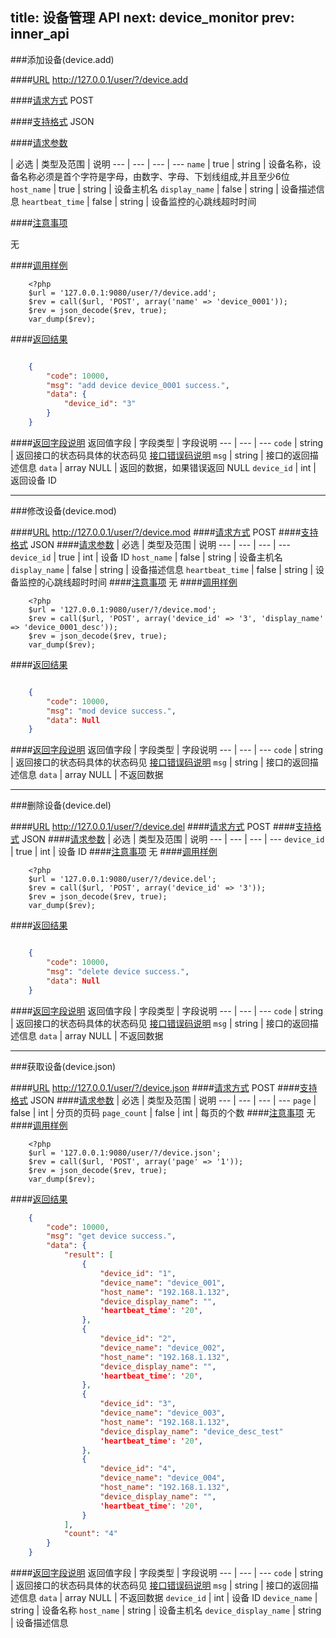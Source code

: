 title: 设备管理 API
next: device_monitor
prev: inner_api
---

###添加设备(device.add)

####[URL](#add_url) 
http://127.0.0.1/user/?/device.add

####[请求方式](#add_post)
POST

####[支持格式](#add_json)
JSON 

####[请求参数](#add_param)

  | 必选 | 类型及范围 | 说明
--- | --- | --- | ---
`name` | true | string | 设备名称，设备名称必须是首个字符是字母，由数字、字母、下划线组成,并且至少6位
`host_name` | true | string | 设备主机名
`display_name` | false | string | 设备描述信息
`heartbeat_time` | false | string | 设备监控的心跳线超时时间

####[注意事项](#add_notice)

无

####[调用样例](#add_example)

```
	<?php
	$url = '127.0.0.1:9080/user/?/device.add';
	$rev = call($url, 'POST', array('name' => 'device_0001'));
	$rev = json_decode($rev, true);
	var_dump($rev);
```

####[返回结果](#add_result)
``` json

	{
		"code": 10000,
		"msg": "add device device_0001 success.",
		"data": {
			"device_id": "3"
		}
	}

```
####[返回字段说明](#add_result_dis)
返回值字段 | 字段类型 | 字段说明
--- | --- | ---
`code` | string | 返回接口的状态码具体的状态码见 [接口错误码说明](api_errno.html) 
`msg`  | string | 接口的返回描述信息
`data` | array NULL  | 返回的数据，如果错误返回 NULL
`device_id` | int | 返回设备 ID

---
###修改设备(device.mod)

####[URL](#mod_url) 
http://127.0.0.1/user/?/device.mod
####[请求方式](#mod_post)
POST
####[支持格式](#mod_json)
JSON 
####[请求参数](#mod_param)
  | 必选 | 类型及范围 | 说明
--- | --- | --- | ---
`device_id` | true | int     | 设备 ID
`host_name` | false | string | 设备主机名
`display_name` | false | string    | 设备描述信息
`heartbeat_time` | false | string | 设备监控的心跳线超时时间
####[注意事项](#mod_notice)
无
####[调用样例](#mod_example)
```
	<?php
	$url = '127.0.0.1:9080/user/?/device.mod';
	$rev = call($url, 'POST', array('device_id' => '3', 'display_name' => 'device_0001_desc'));
	$rev = json_decode($rev, true);
	var_dump($rev);
```
####[返回结果](#mod_result)
``` json

	{
		"code": 10000,
		"msg": "mod device success.",
		"data": Null 
	}

```
####[返回字段说明](#mod_result_dis)
返回值字段 | 字段类型 | 字段说明
--- | --- | ---
`code` | string | 返回接口的状态码具体的状态码见 [接口错误码说明](api_errno.html) 
`msg`  | string | 接口的返回描述信息
`data` | array NULL  | 不返回数据


---
###删除设备(device.del)

####[URL](#del_url) 
http://127.0.0.1/user/?/device.del
####[请求方式](#del_post)
POST
####[支持格式](#del_json)
JSON 
####[请求参数](#del_param)
  | 必选 | 类型及范围 | 说明
--- | --- | --- | ---
`device_id` | true | int     | 设备 ID
####[注意事项](#del_notice)
无
####[调用样例](#del_example)
```
	<?php
	$url = '127.0.0.1:9080/user/?/device.del';
	$rev = call($url, 'POST', array('device_id' => '3'));
	$rev = json_decode($rev, true);
	var_dump($rev);
```
####[返回结果](#del_result)
``` json

	{
		"code": 10000,
		"msg": "delete device success.",
		"data": Null 
	}

```
####[返回字段说明](#del_result_dis)
返回值字段 | 字段类型 | 字段说明
--- | --- | ---
`code` | string | 返回接口的状态码具体的状态码见 [接口错误码说明](api_errno.html) 
`msg`  | string | 接口的返回描述信息
`data` | array NULL  | 不返回数据

---
###获取设备(device.json)

####[URL](#json_url) 
http://127.0.0.1/user/?/device.json
####[请求方式](#json_post)
POST
####[支持格式](#json_json)
JSON 
####[请求参数](#json_param)
  | 必选 | 类型及范围 | 说明
--- | --- | --- | ---
`page` | false | int     | 分页的页码
`page_count` | false | int     | 每页的个数
####[注意事项](#json_notice)
无
####[调用样例](#json_example)
```
	<?php
	$url = '127.0.0.1:9080/user/?/device.json';
	$rev = call($url, 'POST', array('page' => '1'));
	$rev = json_decode($rev, true);
	var_dump($rev);
```
####[返回结果](#json_result)
``` json
	{
		"code": 10000,
		"msg": "get device success.",
		"data": {
			"result": [
				{
					"device_id": "1",
					"device_name": "device_001",
					"host_name": "192.168.1.132",
					"device_display_name": "",
					'heartbeat_time': '20',
				},
				{
					"device_id": "2",
					"device_name": "device_002",
					"host_name": "192.168.1.132",
					"device_display_name": "",
					'heartbeat_time': '20',
				},
				{
					"device_id": "3",
					"device_name": "device_003",
					"host_name": "192.168.1.132",
					"device_display_name": "device_desc_test"
					'heartbeat_time': '20',
				},
				{
					"device_id": "4",
					"device_name": "device_004",
					"host_name": "192.168.1.132",
					"device_display_name": "",
					'heartbeat_time': '20',
				}
			],
			"count": "4"
		}
	}
```
####[返回字段说明](#json_result_dis)
返回值字段 | 字段类型 | 字段说明
--- | --- | ---
`code` | string | 返回接口的状态码具体的状态码见 [接口错误码说明](api_errno.html) 
`msg`  | string | 接口的返回描述信息
`data` | array NULL  | 不返回数据
`device_id` | int | 设备 ID
`device_name` | string | 设备名称
`host_name` | string | 设备主机名
`device_display_name` | string | 设备描述信息



